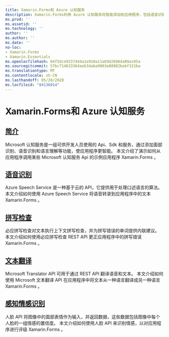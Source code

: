 ```yaml
---
title: Xamarin.Forms和 Azure 认知服务
description: Xamarin.Forms利用 Azure 认知服务将智能添加到应用程序，包括语音识别、拼写检查、文本翻译和情感识别。
ms.prod: ''
ms.assetid: ''
ms.technology: ''
author: ''
ms.author: ''
ms.date: ''
no-loc:
- Xamarin.Forms
- Xamarin.Essentials
ms.openlocfilehash: 64f5dce9337444a1e910a11a69426964a09ac05a
ms.sourcegitcommit: 57bc714633364aeb34aba9803e88802bebf321ba
ms.translationtype: MT
ms.contentlocale: zh-CN
ms.lasthandoff: 05/28/2020
ms.locfileid: "84136014"
---
```

# <a name="xamarinforms-and-azure-cognitive-services"></a>Xamarin.Forms和 Azure 认知服务

## <a name="introduction"></a>[简介](introduction.md)

Microsoft 认知服务是一组可供开发人员使用的 Api、Sdk 和服务，通过添加面部识别、语音识别和语言理解等功能，使应用程序更智能。 本文介绍了演示如何从应用程序调用某些 Microsoft 认知服务 Api 的示例应用程序 Xamarin.Forms 。

## <a name="speech-recognition"></a>[语音识别](speech-recognition.md)

Azure Speech Service 是一种基于云的 API，它提供用于处理口述语言的算法。 本文介绍如何使用 Azure Speech Service 将语音转录到应用程序中的文本 Xamarin.Forms 。

## <a name="spell-check"></a>[拼写检查](spell-check.md)

必应拼写检查对文本执行上下文拼写检查，并为拼写错误的单词提供内联建议。 本文介绍如何使用必应拼写检查 REST API 更正应用程序中的拼写错误 Xamarin.Forms 。

## <a name="text-translation"></a>[文本翻译](text-translation.md)

Microsoft Translator API 可用于通过 REST API 翻译语音和文本。 本文介绍如何使用 Microsoft 文本翻译 API 在应用程序中将文本从一种语言翻译成另一种语言 Xamarin.Forms 。

## <a name="perceived-emotion-recognition"></a>[感知情感识别](emotion-recognition.md)

人脸 API 将图像中的面部表情作为输入，并返回数据，这些数据包括图像中每个人脸的一组情感的置信度。 本文介绍如何使用人脸 API 来识别情感，以对应用程序进行评级 Xamarin.Forms 。
